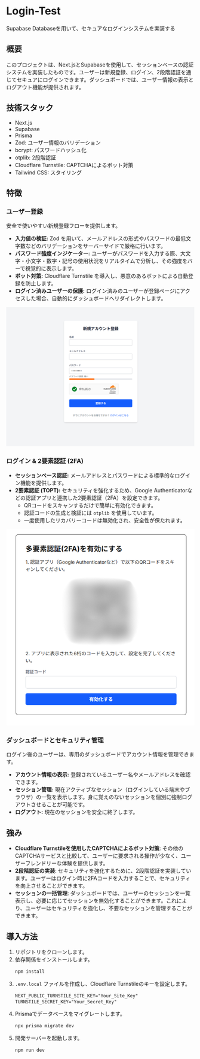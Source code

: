 # Login-Test
Supabase Databaseを用いて、セキュアなログインシステムを実装する

## 概要
このプロジェクトは、Next.jsとSupabaseを使用して、セッションベースの認証システムを実装したものです。ユーザーは新規登録、ログイン、2段階認証を通じてセキュアにログインできます。ダッシュボードでは、ユーザー情報の表示とログアウト機能が提供されます。

## 技術スタック
- Next.js
- Supabase
- Prisma
- Zod: ユーザー情報のバリデーション
- bcrypt: パスワードハッシュ化
- otplib: 2段階認証
- Cloudflare Turnstile: CAPTCHAによるボット対策
- Tailwind CSS: スタイリング

## 特徴

### ユーザー登録

安全で使いやすい新規登録フローを提供します。

-   **入力値の検証:** Zod を用いて、メールアドレスの形式やパスワードの最低文字数などのバリデーションをサーバーサイドで厳格に行います。
-   **パスワード強度インジケーター:** ユーザーがパスワードを入力する際、大文字・小文字・数字・記号の使用状況をリアルタイムで分析し、その強度をバーで視覚的に表示します。
-   **ボット対策:** Cloudflare Turnstile を導入し、悪意のあるボットによる自動登録を防止します。
-   **ログイン済みユーザーの保護:** ログイン済みのユーザーが登録ページにアクセスした場合、自動的にダッシュボードへリダイレクトします。

![登録画面](readmephoto/01.png)

### ログイン & 2要素認証 (2FA)

-   **セッションベース認証:** メールアドレスとパスワードによる標準的なログイン機能を提供します。
-   **2要素認証 (TOPT):** セキュリティを強化するため、Google Authenticatorなどの認証アプリと連携した2要素認証（2FA）を設定できます。
    -   QRコードをスキャンするだけで簡単に有効化できます。
    -   認証コードの生成と検証には `otplib` を使用しています。
    -   一度使用したリカバリーコードは無効化され、安全性が保たれます。

![2FA QRコード](readmephoto/02.png)

### ダッシュボードとセキュリティ管理

ログイン後のユーザーは、専用のダッシュボードでアカウント情報を管理できます。

-   **アカウント情報の表示:** 登録されているユーザー名やメールアドレスを確認できます。
-   **セッション管理:** 現在アクティブなセッション（ログインしている端末やブラウザ）の一覧を表示します。身に覚えのないセッションを個別に強制ログアウトさせることが可能です。
-   **ログアウト:** 現在のセッションを安全に終了します。

## 強み
- **Cloudflare Turnstileを使用したCAPTCHAによるボット対策**: その他のCAPTCHAサービスと比較して、ユーザーに要求される操作が少なく、ユーザーフレンドリーな体験を提供します。
- **2段階認証の実装**: セキュリティを強化するために、2段階認証を実装しています。ユーザーはログイン時に2FAコードを入力することで、セキュリティを向上させることができます。
- **セッションの一括管理**: ダッシュボードでは、ユーザーのセッションを一覧表示し、必要に応じてセッションを無効化することができます。これにより、ユーザーはセキュリティを強化し、不要なセッションを管理することができます。

## 導入方法

1.  リポジトリをクローンします。
2.  依存関係をインストールします。
    ```bash
    npm install
    ```
3.  `.env.local` ファイルを作成し、Cloudflare Turnstileのキーを設定します。
    ```env
    NEXT_PUBLIC_TURNSTILE_SITE_KEY="Your_Site_Key"
    TURNSTILE_SECRET_KEY="Your_Secret_Key"
    ```
4.  Prismaでデータベースをマイグレートします。
    ```bash
    npx prisma migrate dev
    ```
5.  開発サーバーを起動します。
    ```bash
    npm run dev
    ```

